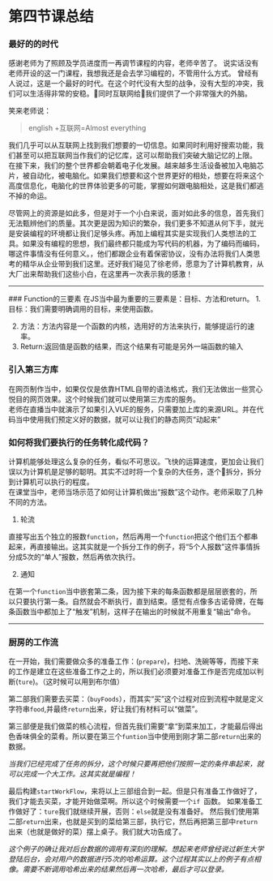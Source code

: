 第四节课总结
===
### 最好的的时代

感谢老师为了照顾及学员进度而一再调节课程的内容，老师辛苦了。
说实话没有老师开设的这一门课程，我想我还是会去学习编程的，不管用什么方式。
曾经有人说过，这是一个最好的时代。在这个时代没有大型的战争，没有大型的冲突，我们可以生活得非常的安稳。同时互联网给我们提供了一个非常强大的外脑。  

笑来老师说：
> english +互联网=Almost everything
  
我们几乎可以从互联网上找到我们想要的一切信息。如果同时利用好搜索功能，我们甚至可以把互联网当作我们的记忆库，这可以帮助我们突破大脑记忆的上限。  
在接下来，我们的整个世界都会朝着电子化发展。越来越多生活设备被加入电脑芯片，被自动化，被电脑化。如果我们想要和这个世界更好的相处，想要在将来这个高度信息化，电脑化的世界体验更多的可能，掌握如何跟电脑相处，这是我们都逃不掉的命运。

尽管网上的资源是如此多，但是对于一个小白来说，面对如此多的信息，首先我们无法甄辨他们的质量。其次更是因为知识的繁杂，我们更多不知道从何下手，就光是安装编程的环境都让我们足够头疼。再加上编程其实是实现我们人类想法的工具。如果没有编程的思想，我们最终都只能成为写代码的机器，为了编码而编码，哪这件事情没有任何意义。，他们都跟企业有着保密协议，没有办法将我们人类思考的精华从企业带到我们这里。还好我们碰见了徐老师，愿意为了计算机教育，从大厂出来帮助我们这些小白，在这里再一次表示我的感激！
<hr>
### Function的三要素
在JS当中最为重要的三要素是：目标、方法和return。  
1. 目标：我们需要明确调用的目标，来使用函数。

2.  方法：方法内容是一个函数的内核，选用好的方法来执行，能够提运行的速率。
3. Return:返回值是函数的结果，而这个结果有可能是另外一端函数的输入

### 引入第三方库  

在网页制作当中，如果仅仅是依靠HTML自带的语法格式，我们无法做出一些赏心悦目的网页效果。这个时候我们就可以使用第三方库的服务。  
老师在直播当中就演示了如果引入VUE的服务，只需要加上库的来源URL。并在代码当中使用我们预定义好的数据，就可以让我们的静态网页“动起来”

### 如何将我们要执行的任务转化成代码？
计算机能够处理这么复杂的任务，看似不可思议。飞快的运算速度，更加会让我们误以为计算机是足够的聪明。其实不过时将一个复杂的大任务，逐个拆分，拆分到计算机可以执行的程度。  
在课堂当中，老师当场示范了如何让计算机做出“报数”这个动作。老师采取了几种不同的方法。 

1. 轮流 

直接写出五个独立的报数`function`，然后再用一个`function`把这个他们五个都串起来，再直接输出。这其实就是一个拆分工作的例子，将“5个人报数”这件事情拆分成5次的“单人”报数，然后再依次执行。

2. 通知

在第一个`function`当中嵌套第二条，因为接下来的每条函数都是层层嵌套的，所以只要执行第一条。自然就会不断执行，直到结束。感觉有点像多古诺骨牌，在每条函数当中都加上了“触发”机制，这样子在输出的时候就不用重复“输出”命令。  
<hr>

### 厨房的工作流  

在一开始，我们需要做众多的准备工作：(`prepare`)，扫地、洗碗等等，而接下来的工作是建立在这些准备工作之上的，所以我们必须要对准备工作是否完成加以判断(`ture`)。（这时候可以用到布尔值）

第二部我们需要去买菜：（`buyFoods`），而其实“买”这个过程对应到流程中就是定义字符串`food`,并最终`return`出来，好让我们有材料可以“做菜”。

第三部便是我们做菜的核心流程，但首先我们需要“拿“到菜来加工，才能最后得出色香味俱全的菜肴。所以要在第三个`funtion`当中使用到刚才第二部`return`出来的数据。

*当我们已经完成了任务的拆分，这个时候只要再把他们按照一定的条件串起来，就可以完成一个大工作。这其实就是编程！*

最后构建`startWorkFlow`，来将以上三部组合到一起。但是只有准备工作做好了，我们才能去买菜，才能开始做菜啊。所以这个时候需要一个`if `函数。
如果准备工作做好了：`ture`我们就继续开展，否则：`else`就是没有准备好。
然后我们使用第二部`return`出来，也就是买到的菜给第三部，执行它，然后再把第三部中`return`出来（也就是做好的菜）摆上桌子。我们就大功告成了。

*这个例子的确让我对后台数据的调用有深刻的理解。想起来老师曾经说过新生大学登陆后台，会对用户的数据进行5次的哈希运算。这个过程其实以上的例子有点相像。需要不断调用哈希出来的结果然后再一次哈希，最后才可以登录。*

